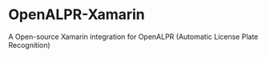 # OpenALPR-Xamarin
A Open-source Xamarin integration for OpenALPR (Automatic License Plate Recognition)
